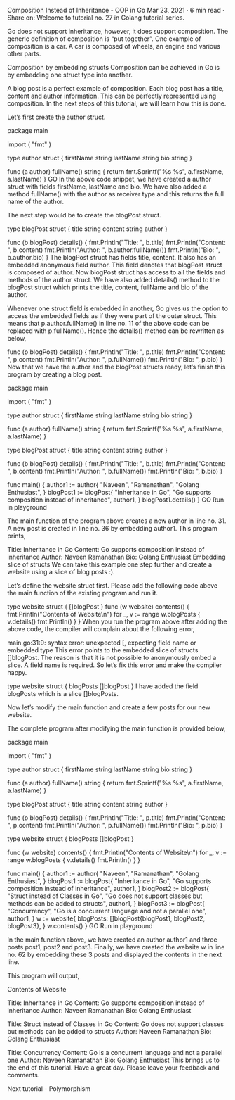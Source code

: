 Composition Instead of Inheritance - OOP in Go
Mar 23, 2021
· 6 min read
 · Share on:
Welcome to tutorial no. 27 in Golang tutorial series.

Go does not support inheritance, however, it does support composition. The generic definition of composition is “put together”. One example of composition is a car. A car is composed of wheels, an engine and various other parts.

Composition by embedding structs
Composition can be achieved in Go is by embedding one struct type into another.

A blog post is a perfect example of composition. Each blog post has a title, content and author information. This can be perfectly represented using composition. In the next steps of this tutorial, we will learn how this is done.

Let’s first create the author struct.

package main

import (
	"fmt"
)

type author struct {
	firstName string
	lastName  string
	bio       string
}

func (a author) fullName() string {
	return fmt.Sprintf("%s %s", a.firstName, a.lastName)
}
GO
In the above code snippet, we have created a author struct with fields firstName, lastName and bio. We have also added a method fullName() with the author as receiver type and this returns the full name of the author.

The next step would be to create the blogPost struct.

type blogPost struct {
	title     string
	content   string
	author
}

func (b blogPost) details() {
	fmt.Println("Title: ", b.title)
	fmt.Println("Content: ", b.content)
	fmt.Println("Author: ", b.author.fullName())
	fmt.Println("Bio: ", b.author.bio)
}
The blogPost struct has fields title, content. It also has an embedded anonymous field author. This field denotes that blogPost struct is composed of author. Now blogPost struct has access to all the fields and methods of the author struct. We have also added details() method to the blogPost struct which prints the title, content, fullName and bio of the author.

Whenever one struct field is embedded in another, Go gives us the option to access the embedded fields as if they were part of the outer struct. This means that p.author.fullName() in line no. 11 of the above code can be replaced with p.fullName(). Hence the details() method can be rewritten as below,

func (p blogPost) details() {
	fmt.Println("Title: ", p.title)
	fmt.Println("Content: ", p.content)
	fmt.Println("Author: ", p.fullName())
	fmt.Println("Bio: ", p.bio)
}
Now that we have the author and the blogPost structs ready, let’s finish this program by creating a blog post.

package main

import (
	"fmt"
)

type author struct {
	firstName string
	lastName  string
	bio       string
}

func (a author) fullName() string {
	return fmt.Sprintf("%s %s", a.firstName, a.lastName)
}

type blogPost struct {
	title   string
	content string
	author
}

func (b blogPost) details() {
	fmt.Println("Title: ", b.title)
	fmt.Println("Content: ", b.content)
	fmt.Println("Author: ", b.fullName())
	fmt.Println("Bio: ", b.bio)
}

func main() {
	author1 := author{
		"Naveen",
		"Ramanathan",
		"Golang Enthusiast",
	}
	blogPost1 := blogPost{
		"Inheritance in Go",
		"Go supports composition instead of inheritance",
		author1,
	}
	blogPost1.details()
}
GO
Run in playground

The main function of the program above creates a new author in line no. 31. A new post is created in line no. 36 by embedding author1. This program prints,

Title:  Inheritance in Go
Content:  Go supports composition instead of inheritance
Author:  Naveen Ramanathan
Bio:  Golang Enthusiast
Embedding slice of structs
We can take this example one step further and create a website using a slice of blog posts :).

Let’s define the website struct first. Please add the following code above the main function of the existing program and run it.

type website struct {
        []blogPost
}
func (w website) contents() {  
    fmt.Println("Contents of Website\n")
    for _, v := range w.blogPosts {
        v.details()
        fmt.Println()
    }
}
When you run the program above after adding the above code, the compiler will complain about the following error,

main.go:31:9: syntax error: unexpected [, expecting field name or embedded type
This error points to the embedded slice of structs []blogPost. The reason is that it is not possible to anonymously embed a slice. A field name is required. So let’s fix this error and make the compiler happy.

type website struct {
        blogPosts []blogPost
}
I have added the field blogPosts which is a slice []blogPosts.

Now let’s modify the main function and create a few posts for our new website.

The complete program after modifying the main function is provided below,

package main

import (
	"fmt"
)

type author struct {
	firstName string
	lastName  string
	bio       string
}

func (a author) fullName() string {
	return fmt.Sprintf("%s %s", a.firstName, a.lastName)
}

type blogPost struct {
	title   string
	content string
	author
}

func (p blogPost) details() {
	fmt.Println("Title: ", p.title)
	fmt.Println("Content: ", p.content)
	fmt.Println("Author: ", p.fullName())
	fmt.Println("Bio: ", p.bio)
}

type website struct {
	blogPosts []blogPost
}

func (w website) contents() {
	fmt.Println("Contents of Website\n")
	for _, v := range w.blogPosts {
		v.details()
		fmt.Println()
	}
}

func main() {
	author1 := author{
		"Naveen",
		"Ramanathan",
		"Golang Enthusiast",
	}
	blogPost1 := blogPost{
		"Inheritance in Go",
		"Go supports composition instead of inheritance",
		author1,
	}
	blogPost2 := blogPost{
		"Struct instead of Classes in Go",
		"Go does not support classes but methods can be added to structs",
		author1,
	}
	blogPost3 := blogPost{
		"Concurrency",
		"Go is a concurrent language and not a parallel one",
		author1,
	}
	w := website{
		blogPosts: []blogPost{blogPost1, blogPost2, blogPost3},
	}
	w.contents()
}
GO
Run in playground

In the main function above, we have created an author author1 and three posts post1, post2 and post3. Finally, we have created the website w in line no. 62 by embedding these 3 posts and displayed the contents in the next line.

This program will output,

Contents of Website

Title:  Inheritance in Go
Content:  Go supports composition instead of inheritance
Author:  Naveen Ramanathan
Bio:  Golang Enthusiast

Title:  Struct instead of Classes in Go
Content:  Go does not support classes but methods can be added to structs
Author:  Naveen Ramanathan
Bio:  Golang Enthusiast

Title:  Concurrency
Content:  Go is a concurrent language and not a parallel one
Author:  Naveen Ramanathan
Bio:  Golang Enthusiast
This brings us to the end of this tutorial. Have a great day. Please leave your feedback and comments.

Next tutorial - Polymorphism

